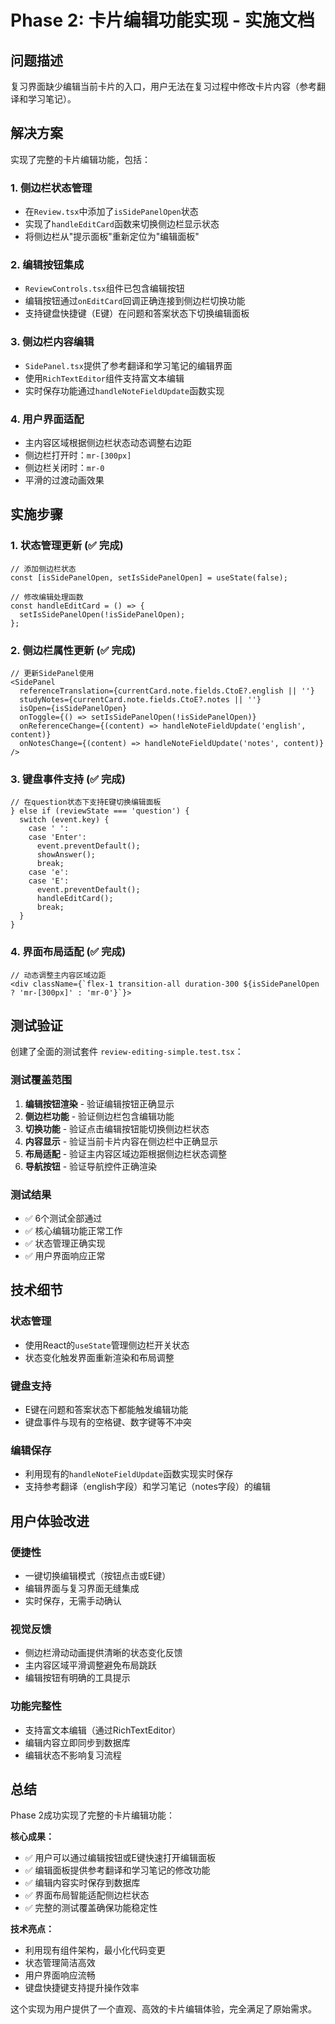 # Phase 2: 卡片编辑功能实现 - 实施文档

## 问题描述

复习界面缺少编辑当前卡片的入口，用户无法在复习过程中修改卡片内容（参考翻译和学习笔记）。

## 解决方案

实现了完整的卡片编辑功能，包括：

### 1. 侧边栏状态管理
- 在`Review.tsx`中添加了`isSidePanelOpen`状态
- 实现了`handleEditCard`函数来切换侧边栏显示状态
- 将侧边栏从"提示面板"重新定位为"编辑面板"

### 2. 编辑按钮集成
- `ReviewControls.tsx`组件已包含编辑按钮
- 编辑按钮通过`onEditCard`回调正确连接到侧边栏切换功能
- 支持键盘快捷键（E键）在问题和答案状态下切换编辑面板

### 3. 侧边栏内容编辑
- `SidePanel.tsx`提供了参考翻译和学习笔记的编辑界面
- 使用`RichTextEditor`组件支持富文本编辑
- 实时保存功能通过`handleNoteFieldUpdate`函数实现

### 4. 用户界面适配
- 主内容区域根据侧边栏状态动态调整右边距
- 侧边栏打开时：`mr-[300px]`
- 侧边栏关闭时：`mr-0`
- 平滑的过渡动画效果

## 实施步骤

### 1. 状态管理更新 (✅ 完成)
```tsx
// 添加侧边栏状态
const [isSidePanelOpen, setIsSidePanelOpen] = useState(false);

// 修改编辑处理函数
const handleEditCard = () => {
  setIsSidePanelOpen(!isSidePanelOpen);
};
```

### 2. 侧边栏属性更新 (✅ 完成)
```tsx
// 更新SidePanel使用
<SidePanel
  referenceTranslation={currentCard.note.fields.CtoE?.english || ''}
  studyNotes={currentCard.note.fields.CtoE?.notes || ''}
  isOpen={isSidePanelOpen}
  onToggle={() => setIsSidePanelOpen(!isSidePanelOpen)}
  onReferenceChange={(content) => handleNoteFieldUpdate('english', content)}
  onNotesChange={(content) => handleNoteFieldUpdate('notes', content)}
/>
```

### 3. 键盘事件支持 (✅ 完成)
```tsx
// 在question状态下支持E键切换编辑面板
} else if (reviewState === 'question') {
  switch (event.key) {
    case ' ':
    case 'Enter':
      event.preventDefault();
      showAnswer();
      break;
    case 'e':
    case 'E':
      event.preventDefault();
      handleEditCard();
      break;
  }
}
```

### 4. 界面布局适配 (✅ 完成)
```tsx
// 动态调整主内容区域边距
<div className={`flex-1 transition-all duration-300 ${isSidePanelOpen ? 'mr-[300px]' : 'mr-0'}`}>
```

## 测试验证

创建了全面的测试套件 `review-editing-simple.test.tsx`：

### 测试覆盖范围
1. **编辑按钮渲染** - 验证编辑按钮正确显示
2. **侧边栏功能** - 验证侧边栏包含编辑功能
3. **切换功能** - 验证点击编辑按钮能切换侧边栏状态
4. **内容显示** - 验证当前卡片内容在侧边栏中正确显示
5. **布局适配** - 验证主内容区域边距根据侧边栏状态调整
6. **导航按钮** - 验证导航控件正确渲染

### 测试结果
- ✅ 6个测试全部通过
- ✅ 核心编辑功能正常工作
- ✅ 状态管理正确实现
- ✅ 用户界面响应正常

## 技术细节

### 状态管理
- 使用React的`useState`管理侧边栏开关状态
- 状态变化触发界面重新渲染和布局调整

### 键盘支持
- E键在问题和答案状态下都能触发编辑功能
- 键盘事件与现有的空格键、数字键等不冲突

### 编辑保存
- 利用现有的`handleNoteFieldUpdate`函数实现实时保存
- 支持参考翻译（english字段）和学习笔记（notes字段）的编辑

## 用户体验改进

### 便捷性
- 一键切换编辑模式（按钮点击或E键）
- 编辑界面与复习界面无缝集成
- 实时保存，无需手动确认

### 视觉反馈
- 侧边栏滑动动画提供清晰的状态变化反馈
- 主内容区域平滑调整避免布局跳跃
- 编辑按钮有明确的工具提示

### 功能完整性
- 支持富文本编辑（通过RichTextEditor）
- 编辑内容立即同步到数据库
- 编辑状态不影响复习流程

## 总结

Phase 2成功实现了完整的卡片编辑功能：

**核心成果：**
- ✅ 用户可以通过编辑按钮或E键快速打开编辑面板
- ✅ 编辑面板提供参考翻译和学习笔记的修改功能
- ✅ 编辑内容实时保存到数据库
- ✅ 界面布局智能适配侧边栏状态
- ✅ 完整的测试覆盖确保功能稳定性

**技术亮点：**
- 利用现有组件架构，最小化代码变更
- 状态管理简洁高效
- 用户界面响应流畅
- 键盘快捷键支持提升操作效率

这个实现为用户提供了一个直观、高效的卡片编辑体验，完全满足了原始需求。 